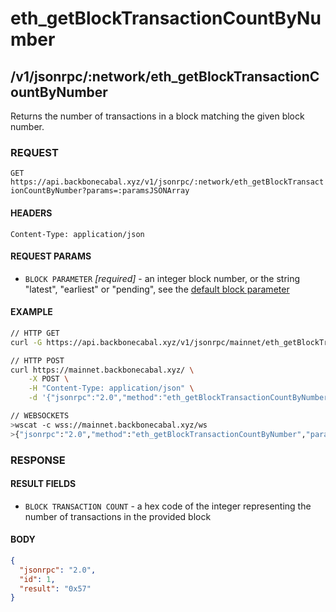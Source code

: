 # eth_getBlockTransactionCountByNumber

## /v1/jsonrpc/:network/eth_getBlockTransactionCountByNumber

Returns the number of transactions in a block matching the given block
number.

### REQUEST

`GET https://api.backbonecabal.xyz/v1/jsonrpc/:network/eth_getBlockTransactionCountByNumber?params=:paramsJSONArray`

#### HEADERS

`Content-Type: application/json`

#### REQUEST PARAMS

- `BLOCK PARAMETER` _[required]_ - an integer block number, or the
  string "latest", "earliest" or "pending", see the
  [default block parameter](https://github.com/ethereum/wiki/wiki/JSON-RPC#the-default-block-parameter)

#### EXAMPLE

```bash
// HTTP GET
curl -G https://api.backbonecabal.xyz/v1/jsonrpc/mainnet/eth_getBlockTransactionCountByNumber --data-urlencode 'params=["latest"]'

// HTTP POST
curl https://mainnet.backbonecabal.xyz/ \
    -X POST \
    -H "Content-Type: application/json" \
    -d '{"jsonrpc":"2.0","method":"eth_getBlockTransactionCountByNumber","params": ["latest"],"id":1}'

// WEBSOCKETS
>wscat -c wss://mainnet.backbonecabal.xyz/ws
>{"jsonrpc":"2.0","method":"eth_getBlockTransactionCountByNumber","params": ["latest"],"id":1}
```

### RESPONSE

#### RESULT FIELDS

- `BLOCK TRANSACTION COUNT` - a hex code of the integer representing the
  number of transactions in the provided block

#### BODY

```json
{
  "jsonrpc": "2.0",
  "id": 1,
  "result": "0x57"
}
```
